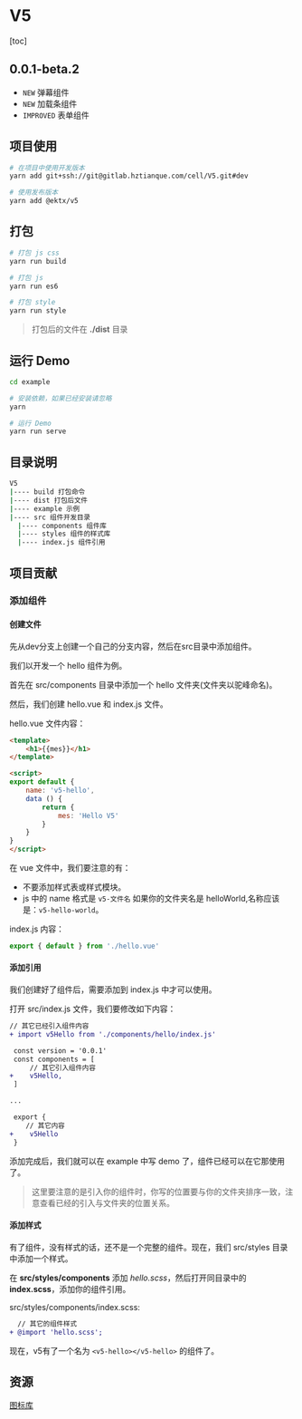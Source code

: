 # V5
[toc]

## 0.0.1-beta.2
- `NEW` 弹幕组件
- `NEW` 加载条组件
- `IMPROVED` 表单组件

## 项目使用
```bash
# 在项目中使用开发版本
yarn add git+ssh://git@gitlab.hztianque.com/cell/V5.git#dev

# 使用发布版本
yarn add @ektx/v5
```

## 打包
```bash
# 打包 js css
yarn run build

# 打包 js
yarn run es6

# 打包 style
yarn run style
```

> 打包后的文件在 **./dist** 目录

## 运行 Demo
```bash
cd example

# 安装依赖，如果已经安装请忽略
yarn

# 运行 Demo
yarn run serve
```
## 目录说明
```bash
V5
|---- build 打包命令
|---- dist 打包后文件
|---- example 示例
|---- src 组件开发目录
  |---- components 组件库
  |---- styles 组件的样式库
  |---- index.js 组件引用
```

## 项目贡献

### 添加组件

#### 创建文件
先从dev分支上创建一个自己的分支内容，然后在src目录中添加组件。

我们以开发一个 hello 组件为例。

首先在 src/components 目录中添加一个 hello 文件夹(文件夹以驼峰命名)。

然后，我们创建 hello.vue 和 index.js 文件。

hello.vue 文件内容：
```html
<template>
    <h1>{{mes}}</h1>
</template>

<script>
export default {
    name: 'v5-hello',
    data () {
        return {
            mes: 'Hello V5'
        }
    }
}
</script>
```
在 vue 文件中，我们要注意的有：
- 不要添加样式表或样式模块。
- js 中的 name 格式是 `v5-文件名` 如果你的文件夹名是 helloWorld,名称应该是：`v5-hello-world`。

index.js 内容：
```js
export { default } from './hello.vue'
```

#### 添加引用
我们创建好了组件后，需要添加到 index.js 中才可以使用。

打开 src/index.js 文件，我们要修改如下内容：
```diff
// 其它已经引入组件内容
+ import v5Hello from './components/hello/index.js'

 const version = '0.0.1'
 const components = [
     // 其它引入组件内容
+    v5Hello,
 ]

...

 export {
    // 其它内容
+    v5Hello
 }
```

添加完成后，我们就可以在 example 中写 demo 了，组件已经可以在它那使用了。

> 这里要注意的是引入你的组件时，你写的位置要与你的文件夹排序一致，注意查看已经的引入与文件夹的位置关系。

#### 添加样式
有了组件，没有样式的话，还不是一个完整的组件。现在，我们 src/styles 目录中添加一个样式。

在 **src/styles/components** 添加 *hello.scss*，然后打开同目录中的**index.scss**，添加你的组件引用。

src/styles/components/index.scss:
```diff
  // 其它的组件样式
+ @import 'hello.scss';
```

现在，v5有了一个名为 `<v5-hello></v5-hello>` 的组件了。

## 资源
[图标库](http://iconfont.cn/manage/index?manage_type=myprojects&projectId=886927)